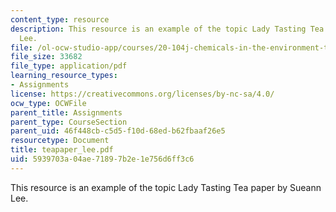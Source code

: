 ```yaml
---
content_type: resource
description: This resource is an example of the topic Lady Tasting Tea paper by Sueann
  Lee.
file: /ol-ocw-studio-app/courses/20-104j-chemicals-in-the-environment-toxicology-and-public-health-be-104j-spring-2005/5939703a04ae71897b2e1e756d6ff3c6_teapaper_lee.pdf
file_size: 33682
file_type: application/pdf
learning_resource_types:
- Assignments
license: https://creativecommons.org/licenses/by-nc-sa/4.0/
ocw_type: OCWFile
parent_title: Assignments
parent_type: CourseSection
parent_uid: 46f448cb-c5d5-f10d-68ed-b62fbaaf26e5
resourcetype: Document
title: teapaper_lee.pdf
uid: 5939703a-04ae-7189-7b2e-1e756d6ff3c6
---
```

This resource is an example of the topic Lady Tasting Tea paper by Sueann Lee.